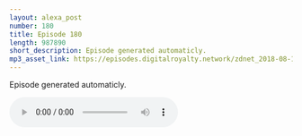 ```yaml
---
layout: alexa_post
number: 180
title: Episode 180
length: 987890
short_description: Episode generated automaticly.
mp3_asset_link: https://episodes.digitalroyalty.network/zdnet_2018-08-10_01-00-03.mp3
---
```


Episode generated automaticly.

<audio controls>
    <source src="{{ page.mp3_asset_link }}" type="audio/mpeg">
</audio>